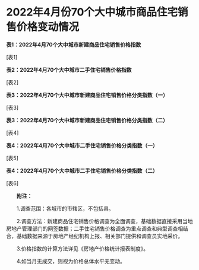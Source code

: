 # 2022年4月份70个大中城市商品住宅销售价格变动情况

**表****1****：****2022****年****4****月****70****个大中城市新建商品住宅销售价格指数**

\[表1\]

**表****2****：****2022****年****4****月****70****个大中城市二手住宅销售价格指数**

\[表2\]

**表****3****：****2022****年****4****月****70****个大中城市新建商品住宅销售价格分类指数（一）**

\[表3\]

**表****3****：****2022****年****4****月****70****个大中城市新建商品住宅销售价格分类指数（二）**

\[表4\]

**表****4****：****2022****年****4****月****70****个大中城市二手住宅销售价格分类指数（一）**

\[表5\]

**表****4****：****2022****年****4****月****70****个大中城市二手住宅销售价格分类指数（二）**

\[表6\]

　　**附注：**

　　1.调查范围：各城市的市辖区，不包括县。

　　2.调查方法：新建商品住宅销售价格调查为全面调查，基础数据直接采用当地房地产管理部门的网签数据；二手住宅销售价格调查为重点调查和典型调查相结合，基础数据来源于房地产经纪机构上报、相关部门提供和调查员实地采价。

　　3.价格指数的计算方法详见《房地产价格统计报表制度》。

　　4.如当月无成交，则视为价格总体水平无变动。